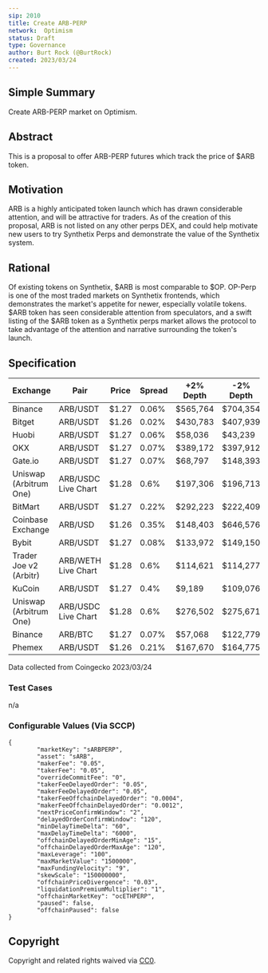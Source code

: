 ```yaml
---
sip: 2010
title: Create ARB-PERP
network:  Optimism
status: Draft
type: Governance
author: Burt Rock (@BurtRock)
created: 2023/03/24
---
```


## Simple Summary

Create ARB-PERP market on Optimism.

## Abstract

This is a proposal to offer ARB-PERP futures which track the price of $ARB token.

## Motivation

ARB is a highly anticipated token launch which has drawn considerable attention, and will be attractive for traders. As of the creation of this proposal, ARB is not listed on any other perps DEX, and could help motivate new users to try Synthetix Perps and demonstrate the value of the Synthetix system.

## Rational

Of existing tokens on Synthetix, $ARB is most comparable to $OP. OP-Perp is one of the most traded markets on Synthetix frontends, which demonstrates the market's appetite for newer, especially volatile tokens. $ARB token has seen considerable attention from speculators, and a swift listing of the $ARB token as a Synthetix perps market allows the protocol to take advantage of the attention and narrative surrounding the token's launch. 

## Specification

| Exchange             | Pair               | Price | Spread | +2% Depth | -2% Depth | 24h Volume  | Volume % |
|----------------------|--------------------|-------|--------|-----------|-----------|-------------|----------|
| Binance               | ARB/USDT           | $1.27 | 0.06%  | $565,764  | $704,354  | $757,294,367| 34.99%   |
| Bitget                | ARB/USDT           | $1.26 | 0.02%  | $430,783  | $407,939  | $199,989,761| 9.24%    |
| Huobi                 | ARB/USDT           | $1.27 | 0.06%  | $58,036   | $43,239   | $273,937,741| 12.66%   |
| OKX                   | ARB/USDT           | $1.27 | 0.07%  | $389,172  | $397,912  | $184,481,652| 8.52%    |
| Gate.io               | ARB/USDT           | $1.27 | 0.07%  | $68,797   | $148,393  | $86,631,858 | 4.00%    |
| Uniswap (Arbitrum One)| ARB/USDC Live Chart| $1.28 | 0.6%   | $197,306  | $196,713  | $95,453,955 | 4.41%    |
| BitMart               | ARB/USDT           | $1.27 | 0.22%  | $292,223  | $222,409  | $45,048,361 | 2.08%    |
| Coinbase Exchange     | ARB/USD            | $1.26 | 0.35%  | $148,403  | $646,576  | $23,856,595 | 1.10%    |
| Bybit                 | ARB/USDT           | $1.27 | 0.08%  | $133,972  | $149,150  | $50,612,781 | 2.34%    |
| Trader Joe v2 (Arbitr)| ARB/WETH Live Chart| $1.28 | 0.6%   | $114,621  | $114,277  | $55,706,906 | 2.57%    |
| KuCoin                | ARB/USDT           | $1.27 | 0.4%   | $9,189    | $109,076  | $55,894,750 | 2.58%    |
| Uniswap (Arbitrum One)| ARB/USDC Live Chart| $1.28 | 0.6%   | $276,502  | $275,671  | $20,711,336 | 0.96%    |
| Binance               | ARB/BTC            | $1.27 | 0.07%  | $57,068   | $122,779  | $18,882,037 | 0.87%    |
| Phemex                | ARB/USDT           | $1.26 | 0.21%  | $167,670  | $164,775  | $7,134,580  | 0.33%    |

Data collected from Coingecko 2023/03/24

### Test Cases

n/a

### Configurable Values (Via SCCP)

```
{
		"marketKey": "sARBPERP",
		"asset": "sARB",
		"makerFee": "0.05",
		"takerFee": "0.05",
		"overrideCommitFee": "0",
		"takerFeeDelayedOrder": "0.05",
		"makerFeeDelayedOrder": "0.05",
		"takerFeeOffchainDelayedOrder": "0.0004",
		"makerFeeOffchainDelayedOrder": "0.0012",
		"nextPriceConfirmWindow": "2",
		"delayedOrderConfirmWindow": "120",
		"minDelayTimeDelta": "60",
		"maxDelayTimeDelta": "6000",
		"offchainDelayedOrderMinAge": "15",
		"offchainDelayedOrderMaxAge": "120",
		"maxLeverage": "100",
		"maxMarketValue": "1500000",
		"maxFundingVelocity": "9",
		"skewScale": "150000000",
		"offchainPriceDivergence": "0.03",
		"liquidationPremiumMultiplier": "1",
		"offchainMarketKey": "ocETHPERP",
		"paused": false,
		"offchainPaused": false
}
```

## Copyright

Copyright and related rights waived via [CC0](https://creativecommons.org/publicdomain/zero/1.0/).
